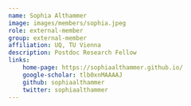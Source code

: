```yaml
---
name: Sophia Althammer
image: images/members/sophia.jpeg
role: external-member
group: external-member
affiliation: UQ, TU Vienna
description: Postdoc Research Fellow
links:
    home-page: https://sophiaalthammer.github.io/
    google-scholar: tlb0xnMAAAAJ
    github: sophiaalthammer
    twitter: sophiaalthammer
---
```



